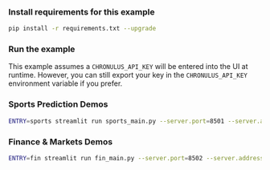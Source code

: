

### Install requirements for this example

```bash
pip install -r requirements.txt --upgrade
```

### Run the example

This example assumes a `CHRONULUS_API_KEY` will be entered into the UI at runtime. However, you can still export your key in the `CHRONULUS_API_KEY` environment variable if you prefer.


### Sports Prediction Demos

```bash 
ENTRY=sports streamlit run sports_main.py --server.port=8501 --server.address=0.0.0.0 --server.headless 1
```


### Finance & Markets Demos

```bash 
ENTRY=fin streamlit run fin_main.py --server.port=8502 --server.address=0.0.0.0 --server.headless 1
```